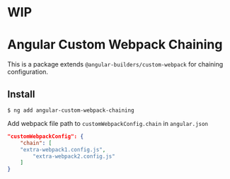 # WIP

# Angular Custom Webpack Chaining
This is a package extends `@angular-builders/custom-webpack` for chaining configuration.

## Install
```shell
$ ng add angular-custom-webpack-chaining
```

Add webpack file path to `customWebpackConfig.chain` in `angular.json` 

```angular.json
"customWebpackConfig": {
	"chain": [
    "extra-webpack1.config.js",
		"extra-webpack2.config.js"
	]
}

```
